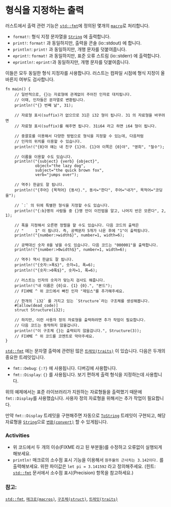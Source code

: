 # 형식을 지정하는 출력

러스트에서 출력 관련 기능은 [`std::fmt`][fmt]에 정의된 몇개의 [`macro`][macros]로 처리합니다.

* `format!`: 형식 지정 문자열을 [`String`][string] 에 출력합니다.
* `print!`: `format!` 과 동일하지만, 출력을 콘솔 (io::stdout) 에 합니다.
* `println!`: `print!` 과 동일하지만, 개행 문자를 덧붙여줍니다.
* `eprint!`: `format!` 과 동일하지만, 표준 오류 스트림 (io::stderr) 에 출력합니다.
* `eprintln!`: `eprint!`과 동일하지만, 개행 문자를 덧붙여줍니다.

이들은 모두 동일한 형식 지정자를 사용합니다. 러스트는 컴파일 시점에 형식 지정이 
올바른지 여부도 검사합니다.


```rust,editable,ignore,mdbook-runnable
fn main() {
    // 일반적으로, {}는 자료형에 관계없이 주어진 인자로 대치됩니다.
    // 이때, 인자들은 문자열로 변환됩니다.
    println!("{} 번째 날", 31);

    // 자료형 표시(suffix)가 없으므로 31은 i32 형이 됩니다. 31 의 자료형을 바꾸려면
    // 자료형 표시(suffix)를 해주면 됩니다. 31i64 라고 하면 i64 형이 됩니다.

    // 중괄호를 이용해서 다양한 방법으로 형식을 지정할 수 있는데, 다음처럼
    // 인자의 위치를 이용할 수 있습니다.
    println!("{0}야 얘는 내 친구 {1}야. {1}야 이쪽은 {0}야", "영희", "철수");

    // 이름을 이용할 수도 있습니다.
    println!("{subject} {verb} {object}",
             object="the lazy dog",
             subject="the quick brown fox",
             verb="jumps over");

    // 역주) 한글도 잘 됩니다.
    println!("{주어} {목적어} {동사}.", 동사="한다", 주어="내가", 목적어="코딩을");

    // `:` 의 뒤에 특별한 형식을 지정할 수도 있습니다.
    println!("{:b}명의 사람들 중 {}명 만이 이진법을 알고, 나머지 반은 모른다", 2, 1);

    // 폭을 지정해서 오른편 정렬을 할 수도 있습니다. 다음 코드의 출력은
    // "     1" 이 됩니다. 즉, 공백문자 5개가 나온 후에 "1"이 출력됩니다.
    println!("{number:>width$}", number=1, width=6);

    // 공백대신 숫자 0을 넣을 수도 있습니다. 다음 코드는 "000001"을 출력합니다.
    println!("{number:>0width$}", number=1, width=6);

    // 역주) 역시 한글도 잘 됩니다.
    println!("{숫자:>폭$}", 숫자=1, 폭=6);
    println!("{숫자:>0폭$}", 숫자=1, 폭=6);

    // 러스트는 인자의 숫자가 맞는지 검사도 해줍니다.
    println!("내 이름은 {0}요. {1} {0}.", "본드");
    // FIXME ^ 위 코드에서 빠진 인자 "제임스"를 추가해주세요.

    // 한개의 `i32` 를 가지고 있는 `Structure`라는 구조체를 생성해봅니다.
    #[allow(dead_code)]
    struct Structure(i32);

    // 하지만, 이런 사용자 정의 자료형을 출력하려면 추가 작업이 필요합니다.
    // 다음 코드는 동작하지 않을겁니다.
    println!("이 구조체 {}는 출력되지 않을겁니다.", Structure(3));
    // FIXME ^ 위 코드를 코멘트로 막아주세요.
}
```

[`std::fmt`][fmt] 에는 문자열 출력에 관련된 많은 [`트레잇(traits)`][traits] 
이 있습니다. 다음은 두개의 중요한 트레잇입니다.

* `fmt::Debug`: `{:?}` 에 사용됩니다. 디버깅에 사용합니다.
* `fmt::Display`: `{}` 를 사용됩니다. 보기 편하게 출력 형식을 지정하는데 사용합니다.

위의 예제에서는 표준 라이브러리가 지원하는 자료형들을 출력했기 때문에 `fmt::Display`를 사용했습니다.
사용자 정의 자료형을 위해서는 추가 작업이 필요합니다.

만약 `fmt::Display` 트레잇을 구현해주면 자동으로 [`ToString`] 트레잇이 구현되고, 
해당 자료형을 [`String`][string]으로 [`변환(convert)`][convert] 할 수 있게됩니다.

### Activities

 * 위 코드에서 두 개의 이슈(FIXME 라고 된 부분들)를 수정하고 오류없이 실행되게 해보세요.
 * `println!` 매크로의 소수점 표시 기능을 이용해서 `원주율의 근사치는 3.142이다.` 를 출력해보세요.
   위한 파이값은 `let pi = 3.141592` 라고 정의해주세요. (힌트: [`std::fmt`][fmt] 
   문서에서 소수점 표시(Precision) 항목을 참고하세요.)

### 참고:

[`std::fmt`][fmt], [`매크로(macros)`][macros], [`구조체(struct)`][structs], 
[`트레잇(traits)`][traits]

[fmt]: https://doc.rust-lang.org/std/fmt/
[macros]: ../macros.md
[string]: ../std/str.md
[structs]: ../custom_types/structs.md
[traits]: https://doc.rust-lang.org/std/fmt/#formatting-traits
[`ToString`]: https://doc.rust-lang.org/std/string/trait.ToString.html
[convert]: ../conversion/string.md
